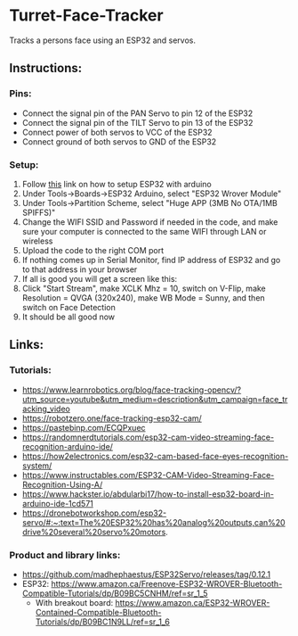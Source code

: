 # Turret-Face-Tracker
Tracks a persons face using an ESP32 and servos.

## Instructions:
### Pins:
- Connect the signal pin of the PAN Servo to pin 12 of the ESP32
- Connect the signal pin of the TILT Servo to pin 13 of the ESP32
- Connect power of both servos to VCC of the ESP32
- Connect ground of both servos to GND of the ESP32

### Setup:
1. Follow [this](https://www.hackster.io/abdularbi17/how-to-install-esp32-board-in-arduino-ide-1cd571) link on how to setup ESP32 with arduino
2. Under Tools->Boards->ESP32 Arduino, select "ESP32 Wrover Module"
3. Under Tools->Partition Scheme, select "Huge APP (3MB No OTA/1MB SPIFFS)"
4. Change the WIFI SSID and Password if needed in the code, and make sure your computer is connected to the same WIFI through LAN or wireless
5. Upload the code to the right COM port
6. If nothing comes up in Serial Monitor, find IP address of ESP32 and go to that address in your browser
7. If all is good you will get a screen like this:
8. Click "Start Stream", make XCLK Mhz = 10, switch on V-Flip, make Resolution = QVGA (320x240), make WB Mode = Sunny, and then switch on Face Detection
9. It should be all good now

## Links:

### Tutorials:
- https://www.learnrobotics.org/blog/face-tracking-opencv/?utm_source=youtube&utm_medium=description&utm_campaign=face_tracking_video
- https://robotzero.one/face-tracking-esp32-cam/
- https://pastebinp.com/ECQPxuec
- https://randomnerdtutorials.com/esp32-cam-video-streaming-face-recognition-arduino-ide/
- https://how2electronics.com/esp32-cam-based-face-eyes-recognition-system/
- https://www.instructables.com/ESP32-CAM-Video-Streaming-Face-Recognition-Using-A/
- https://www.hackster.io/abdularbi17/how-to-install-esp32-board-in-arduino-ide-1cd571
- https://dronebotworkshop.com/esp32-servo/#:~:text=The%20ESP32%20has%20analog%20outputs,can%20drive%20several%20servo%20motors.

### Product and library links:
- https://github.com/madhephaestus/ESP32Servo/releases/tag/0.12.1
- ESP32: https://www.amazon.ca/Freenove-ESP32-WROVER-Bluetooth-Compatible-Tutorials/dp/B09BC5CNHM/ref=sr_1_5
  - With breakout board: https://www.amazon.ca/ESP32-WROVER-Contained-Compatible-Bluetooth-Tutorials/dp/B09BC1N9LL/ref=sr_1_6
